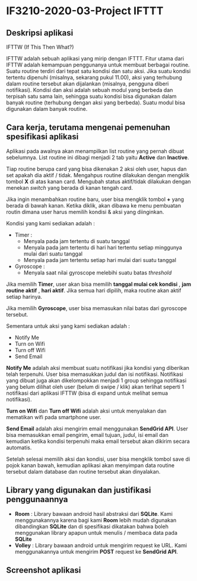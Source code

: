 # IF3210-2020-03-Project IFTTT

## Deskripsi aplikasi
IFTTW (If This Then What?)

IFTTW adalah sebuah aplikasi yang mirip dengan IFTTT.
Fitur utama dari IFTTW adalah kemampuan penggunanya untuk membuat berbagai routine.
Suatu routine terdiri dari tepat satu kondisi dan satu aksi. Jika suatu kondisi
tertentu dipenuhi (misalnya, sekarang pukul 11.00), aksi yang terhubung dalam 
routine tersebut akan dijalankan (misalnya, pengguna diberi notifikasi).
Kondisi dan aksi adalah sebuah modul yang berbeda dan terpisah satu sama lain, 
sehingga suatu kondisi bisa digunakan dalam banyak routine (terhubung dengan aksi
yang berbeda). Suatu modul bisa digunakan dalam banyak routine.

## Cara kerja, terutama mengenai pemenuhan spesifikasi aplikasi

Aplikasi pada awalnya akan menampilkan list routine yang pernah dibuat sebelumnya. List routine ini dibagi menjadi 2 tab yaitu **Active** dan **Inactive**.<br>

Tiap routine berupa card yang bisa dikenakan 2 aksi oleh user, hapus dan set apakah dia aktif / tidak. Mengahpus routine dilakukan dengan mengklik tombol **X** di atas kanan card. Mengubah status aktif/tidak dilakukan dengan menekan *switch* yang berada di kanan tengah card.<br>

Jika ingin menambahkan routine baru, user bisa mengklik tombol **+** yang berada di bawah kanan. Ketika diklik, akan dibawa ke menu pembuatan routin dimana user harus memilih kondisi & aksi yang diinginkan.

Kondisi yang kami sediakan adalah :
- Timer :
    - Menyala pada jam tertentu di suatu tanggal
    - Menyala pada jam tertentu di hari hari tertentu setiap minggunya mulai dari suatu tanggal
    - Menyala pada jam tertentu setiap hari mulai dari suatu tanggal
- Gyroscope :
    - Menyala saat nilai gyroscope melebihi suatu batas *threshold*

Jika memilih **Timer**, user akan bisa memilih **tanggal mulai cek kondisi** , **jam routine aktif** , **hari aktif**. Jika semua hari dipilih, maka routine akan aktif setiap harinya.<br>

Jika memilih **Gyroscope**, user bisa memasukan nilai batas dari gyroscope tersebut.<br>

Sementara untuk aksi yang kami sediakan adalah :
- Notify Me
- Turn on Wifi
- Turn off Wifi
- Send Email

**Notify Me** adalah aksi membuat suatu notifikasi jika kondisi yang diberikan telah terpenuhi. User bisa memasukkan judul dan isi notifikasi. Notifikasi yang dibuat juga akan dikelompokkan menjadi 1 group sehingga notifikasi yang belum dilihat oleh user (belum di swipe / klik) akan terlihat seperti 1 notifikasi dari aplikasi IFTTW (bisa di expand untuk melihat semua notifikasi).<br>

**Turn on Wifi** dan **Turn off Wifi** adalah aksi untuk menyalakan dan mematikan wifi pada smartphone user.

**Send Email** adalah aksi mengirim email menggunakan **SendGrid API**. User bisa memasukkan email pengirim, email tujuan, judul, isi email dan kemudian ketika kondisi terpenuhi maka email tersebut akan dikirim secara automatis.<br>

Setelah selesai memilih aksi dan kondisi, user bisa mengklik tombol save di pojok kanan bawah, kemudian aplikasi akan menyimpan data routine tersebut dalam database dan routine tersebut akan dinyalakan.

## Library yang digunakan dan justifikasi penggunaannya
- **Room** : Library bawaan android hasil abstraksi dari **SQLite**. Kami menggunakannya karena bagi kami **Room** lebih mudah digunakan dibandingkan **SQLite** dan di spesifikasi dikatakan bahwa boleh menggunakan library apapun untuk menulis / membaca data pada **SQLite**
- **Volley** : Library bawaan android untuk mengirim request ke URL. Kami menggunakannya untuk mengirim **POST** request ke **SendGrid API**.

## Screenshot aplikasi
